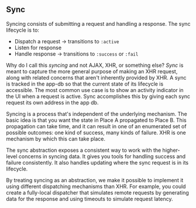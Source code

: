 ## Sync

Syncing consists of submitting a request and handling a response. The
sync lifecycle is to: 

- Dispatch a request -> transitions to `:active`
- Listen for response
- Handle response -> transitions to `:success` or `:fail`

Why do I call this _syncing_ and not AJAX, XHR, or something else?
_Sync_ is meant to capture the more general purpose of making an XHR
request, along with related concerns that aren't inherently provided
by XHR. A sync is tracked in the app-db so that the current state of
its lifecycle is accessible. The most common use case is to show an
activity indicator in the UI when a request is active. Sync
accomplishes this by giving each sync request its own address in the
app db.

Syncing is a process that's independent of the underlying
mechanism. The basic idea is that you want the state in Place A
propagated to Place B. This propagation can take time, and it can
result in one of an enumerated set of possible outcomes: one kind of
success, many kinds of failure. XHR is one mechanism by which this can
take place.

The sync abstraction exposes a consistent way to work with the
higher-level concerns in syncing data. It gives you tools for handling
success and failure consistently. It also handles updating where the
sync request is in its lifecycle.

By treating syncing as an abstraction, we make it possible to
implement it using different dispatching mechanisms than XHR. For
example, you could create a fully-local dispatcher that simulates
remote requests by generating data for the response and using timeouts
to simulate request latency.
